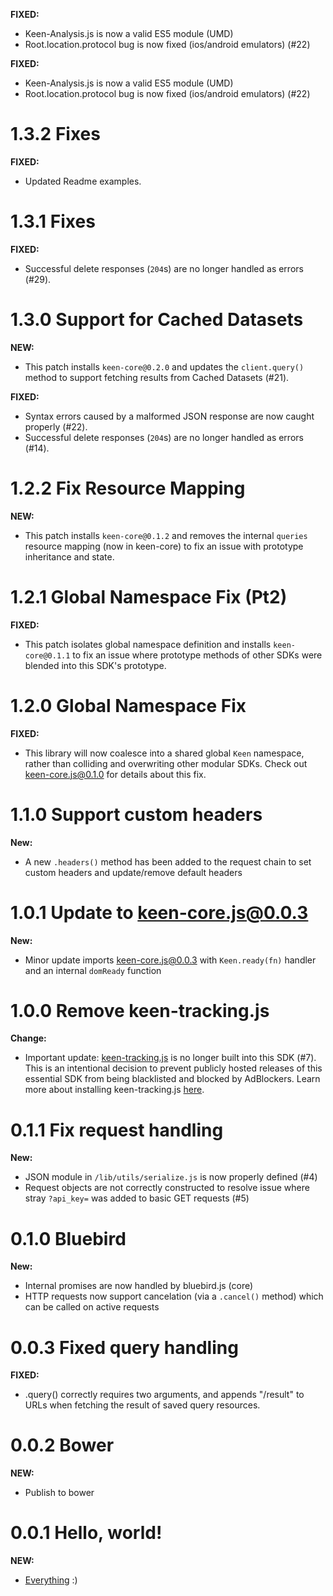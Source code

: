 <!--
<a name="{version}"></a>
# {version}
**FIXED:**
**NEW:**
**BREAKING:**
**CHANGE:**
-->
<a name="2.0.1"></a>

**FIXED:**
* Keen-Analysis.js is now a valid ES5 module (UMD)
* Root.location.protocol bug is now fixed (ios/android emulators) (#22)

<a name="2.0.0"></a>

**FIXED:**
* Keen-Analysis.js is now a valid ES5 module (UMD)
* Root.location.protocol bug is now fixed (ios/android emulators) (#22)

<a name="1.3.2"></a>
# 1.3.2 Fixes

**FIXED:**
* Updated Readme examples.

<a name="1.3.1"></a>
# 1.3.1 Fixes

**FIXED:**
* Successful delete responses (`204`s) are no longer handled as errors (#29).

<a name="1.3.0"></a>
# 1.3.0 Support for Cached Datasets

**NEW:**
* This patch installs `keen-core@0.2.0` and updates the `client.query()` method to support fetching results from Cached Datasets (#21).

**FIXED:**
* Syntax errors caused by a malformed JSON response are now caught properly (#22).
* Successful delete responses (`204`s) are no longer handled as errors (#14).


<a name="1.2.2"></a>
# 1.2.2 Fix Resource Mapping

**NEW:**
* This patch installs `keen-core@0.1.2` and removes the internal `queries` resource mapping (now in keen-core) to fix an issue with prototype inheritance and state.


<a name="1.2.1"></a>
# 1.2.1 Global Namespace Fix (Pt2)

**FIXED:**
* This patch isolates global namespace definition and installs `keen-core@0.1.1` to fix an issue where prototype methods of other SDKs were blended into this SDK's prototype.


<a name="1.2.0"></a>
# 1.2.0 Global Namespace Fix

**FIXED:**
* This library will now coalesce into a shared global `Keen` namespace, rather than colliding and overwriting other modular SDKs. Check out [keen-core.js@0.1.0](https://github.com/keen/keen-core.js/blob/master/CHANGELOG.md#010-manage-modular-namespace) for details about this fix.


<a name="1.1.0"></a>
# 1.1.0 Support custom headers

**New:**
* A new `.headers()` method has been added to the request chain to set custom headers and update/remove default headers


<a name="1.0.1"></a>
# 1.0.1 Update to keen-core.js@0.0.3

**New:**
* Minor update imports keen-core.js@0.0.3 with `Keen.ready(fn)` handler and an internal `domReady` function


<a name="1.0.0"></a>
# 1.0.0 Remove keen-tracking.js

**Change:**
* Important update: [keen-tracking.js](https://github.com/keen/keen-tracking.js) is no longer built into this SDK (#7). This is an intentional decision to prevent publicly hosted releases of this essential SDK from being blacklisted and blocked by AdBlockers. Learn more about installing keen-tracking.js [here](https://github.com/keen/keen-tracking.js#install-the-library).


<a name="0.1.1"></a>
# 0.1.1 Fix request handling

**New:**
* JSON module in `/lib/utils/serialize.js` is now properly defined (#4)
* Request objects are not correctly constructed to resolve issue where stray `?api_key=` was added to basic GET requests (#5)


<a name="0.1.0"></a>
# 0.1.0 Bluebird

**New:**
* Internal promises are now handled by bluebird.js (core)
* HTTP requests now support cancelation (via a `.cancel()` method) which can be called on active requests


<a name="0.0.3"></a>
# 0.0.3 Fixed query handling

**FIXED:**
* <client>.query() correctly requires two arguments, and appends "/result" to URLs when fetching the result of saved query resources.


<a name="0.0.2"></a>
# 0.0.2 Bower

**NEW:**
* Publish to bower


<a name="0.0.1"></a>
# 0.0.1 Hello, world!

**NEW:**
* [Everything](./README.md) :)
